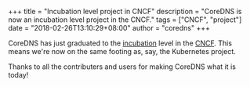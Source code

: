 +++
title = "Incubation level project in CNCF"
description = "CoreDNS is now an incubation level project in the CNCF."
tags = ["CNCF", "project"]
date = "2018-02-26T13:10:29+08:00"
author = "coredns"
+++

CoreDNS has just graduated to the
[incubation](https://twitter.com/CloudNativeFdn/status/968223259643858951) level in the
[CNCF](https://cncf.io). This means we're now on the same footing as, say, the Kubernetes project.

Thanks to all the contributers and users for making CoreDNS what it is today!
